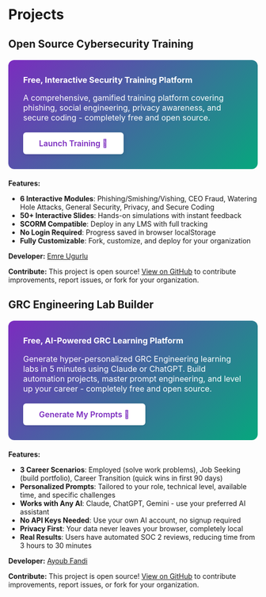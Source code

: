 # Projects

## Open Source Cybersecurity Training

<div style="background: linear-gradient(135deg, #7B2CBF 0%, #06A77D 100%); color: white; padding: 30px; border-radius: 12px; margin: 20px 0;">
  <h3 style="color: white; margin-top: 0;">Free, Interactive Security Training Platform</h3>
  <p style="font-size: 16px; margin-bottom: 20px;">A comprehensive, gamified training platform covering phishing, social engineering, privacy awareness, and secure coding - completely free and open source.</p>
  <div style="display: flex; gap: 15px; flex-wrap: wrap;">
    <a href="https://emreugurlu.github.io/open-security-training/" target="_blank" rel="noopener noreferrer" style="background: white; color: #7B2CBF; padding: 12px 32px; border-radius: 6px; text-decoration: none; font-weight: 600; font-size: 16px; transition: all 0.3s ease; box-shadow: 0 2px 8px rgba(0,0,0,0.1);" onmouseover="this.style.transform='translateY(-2px)'; this.style.boxShadow='0 4px 12px rgba(123,44,191,0.3)';" onmouseout="this.style.transform='translateY(0)'; this.style.boxShadow='0 2px 8px rgba(0,0,0,0.1)';">Launch Training 🚀</a>
  </div>
</div>

**Features:**

- **6 Interactive Modules**: Phishing/Smishing/Vishing, CEO Fraud, Watering Hole Attacks, General Security, Privacy, and Secure Coding
- **50+ Interactive Slides**: Hands-on simulations with instant feedback
- **SCORM Compatible**: Deploy in any LMS with full tracking
- **No Login Required**: Progress saved in browser localStorage
- **Fully Customizable**: Fork, customize, and deploy for your organization

**Developer:** [Emre Ugurlu](https://www.linkedin.com/in/emre-ugurlu-48596b116/)

**Contribute:** This project is open source! [View on GitHub](https://github.com/emreugurlu/open-security-training) to contribute improvements, report issues, or fork for your organization.

## GRC Engineering Lab Builder

<div style="background: linear-gradient(135deg, #7B2CBF 0%, #06A77D 100%); color: white; padding: 30px; border-radius: 12px; margin: 20px 0;">
  <h3 style="color: white; margin-top: 0;">Free, AI-Powered GRC Learning Platform</h3>
  <p style="font-size: 16px; margin-bottom: 20px;">Generate hyper-personalized GRC Engineering learning labs in 5 minutes using Claude or ChatGPT. Build automation projects, master prompt engineering, and level up your career - completely free and open source.</p>
  <div style="display: flex; gap: 15px; flex-wrap: wrap;">
    <a href="https://grc.engineering/grc_engineering_lab_builder/generator.html" target="_blank" rel="noopener noreferrer" style="background: white; color: #7B2CBF; padding: 12px 32px; border-radius: 6px; text-decoration: none; font-weight: 600; font-size: 16px; transition: all 0.3s ease; box-shadow: 0 2px 8px rgba(0,0,0,0.1);" onmouseover="this.style.transform='translateY(-2px)'; this.style.boxShadow='0 4px 12px rgba(123,44,191,0.3)';" onmouseout="this.style.transform='translateY(0)'; this.style.boxShadow='0 2px 8px rgba(0,0,0,0.1)';">Generate My Prompts 🚀</a>
  </div>
</div>

**Features:**

- **3 Career Scenarios**: Employed (solve work problems), Job Seeking (build portfolio), Career Transition (quick wins in first 90 days)
- **Personalized Prompts**: Tailored to your role, technical level, available time, and specific challenges
- **Works with Any AI**: Claude, ChatGPT, Gemini - use your preferred AI assistant
- **No API Keys Needed**: Use your own AI account, no signup required
- **Privacy First**: Your data never leaves your browser, completely local
- **Real Results**: Users have automated SOC 2 reviews, reducing time from 3 hours to 30 minutes

**Developer:** [Ayoub Fandi](https://www.linkedin.com/in/ayoubfandi/)

**Contribute:** This project is open source! [View on GitHub](https://github.com/grcengineering/grc_engineering_lab_builder) to contribute improvements, report issues, or fork for your organization.
